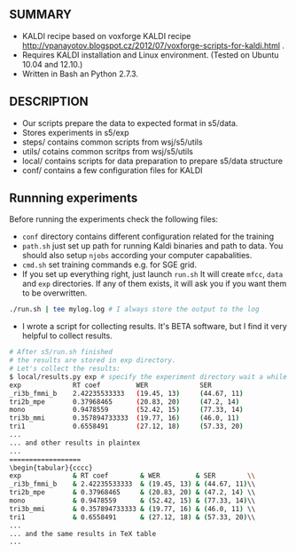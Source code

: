 SUMMARY
-------
 * KALDI recipe based on voxforge KALDI recipe http://vpanayotov.blogspot.cz/2012/07/voxforge-scripts-for-kaldi.html .
 * Requires KALDI installation and Linux environment. (Tested on Ubuntu 10.04 and 12.10.)
 * Written in Bash an Python 2.7.3.

DESCRIPTION
-----------
 * Our scripts prepare the data to expected format in s5/data. 
 * Stores experiments in s5/exp
 * steps/ contains common scripts from wsj/s5/utils
 * utils/ cotains common scritps from wsj/s5/utils
 * local/ contains scripts for data preparation to prepare s5/data structure
 * conf/ contains a few configuration files for KALDI


Runnning experiments
--------------------
Before running the experiments check the following files:
 * `conf` directory contains different configuration related for the training
 * `path.sh` just set up path for running Kaldi binaries and path to data.
    You should also setup `njobs` according your computer capabalities.
 * `cmd.sh` set training commands e.g. for SGE grid.
 * If you set up everything right, just launch `run.sh` It will create `mfcc`, `data` and `exp` directories.
   If any of them exists, it will ask you if you want them to be overwritten.
 ```bash
 ./run.sh | tee mylog.log # I always store the output to the log
 ```
 * I wrote a script for collecting results. 
    It's BETA software, but I find it very helpful to collect results.
 ```bash
# After s5/run.sh finished 
# the results are stored in exp directory.
# Let's collect the results:
$ local/results.py exp # specify the experiment directory wait a while
exp             RT coef         WER             SER
_ri3b_fmmi_b    2.42235533333   (19.45, 13)     (44.67, 11)
tri2b_mpe       0.37968465      (20.83, 20)     (47.2, 14)
mono            0.9478559       (52.42, 15)     (77.33, 14)
tri3b_mmi       0.357894733333  (19.77, 16)     (46.0, 11)
tri1            0.6558491       (27.12, 18)     (57.33, 20)
...
... and other results in plaintex
...
==================
\begin{tabular}{cccc}
exp             & RT coef        & WER         & SER        \\
_ri3b_fmmi_b    & 2.42235533333  & (19.45, 13) & (44.67, 11)\\
tri2b_mpe       & 0.37968465     & (20.83, 20) & (47.2, 14) \\
mono            & 0.9478559      & (52.42, 15) & (77.33, 14)\\
tri3b_mmi       & 0.357894733333 & (19.77, 16) & (46.0, 11) \\
tri1            & 0.6558491      & (27.12, 18) & (57.33, 20)\\
...
... and the same results in TeX table
...

 ```
